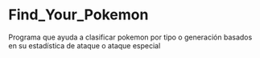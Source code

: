 # Find_Your_Pokemon
Programa que ayuda a clasificar pokemon por tipo o generación basados en su estadística de ataque o ataque especial
